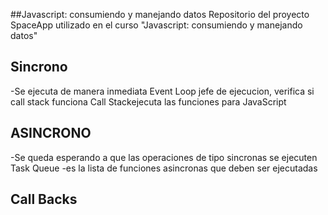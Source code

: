 ##Javascript: consumiendo y manejando datos
Repositorio del proyecto SpaceApp utilizado en el curso "Javascript: consumiendo y manejando datos"
<h2>Sincrono</h2>
  -Se ejecuta de manera inmediata 
Event Loop jefe de ejecucion, verifica si call stack funciona
Call Stack ejecuta las funciones para JavaScript

<h2>ASINCRONO</h2>

  -Se queda esperando a que las operaciones de tipo sincronas se ejecuten
  Task Queue
    -es la lista de funciones asincronas que deben ser ejecutadas
<h2>Call Backs</h2>
